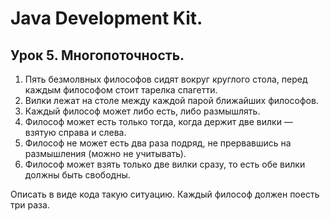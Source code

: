 # Java Development Kit.
## Урок 5. Многопоточность.
1. Пять безмолвных философов сидят вокруг круглого стола, 
перед каждым философом стоит тарелка спагетти.
2. Вилки лежат на столе между каждой парой ближайших философов.
3. Каждый философ может либо есть, либо размышлять.
4. Философ может есть только тогда, 
когда держит две вилки — взятую справа и слева.
5. Философ не может есть два раза подряд, 
не прервавшись на размышления (можно не учитывать).
6. Философ может взять только две вилки сразу, 
то есть обе вилки должны быть свободны.

Описать в виде кода такую ситуацию. 
Каждый философ должен поесть три раза.